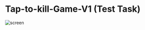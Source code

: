 # Tap-to-kill-Game-V1 (Test Task)
![screen](https://user-images.githubusercontent.com/37613162/52714851-9fe0df00-2fa3-11e9-912a-b8c9a04ec23b.png)
